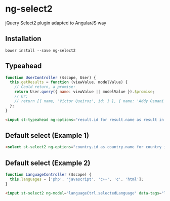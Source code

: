 ng-select2
==========

jQuery Select2 plugin adapted to AngularJS way

## Installation
```
bower install --save ng-select2
```

## Typeahead
```js
function UserController ($scope, User) {
  this.getResults = function (viewValue, modelValue) {
    // Could return, a promise:
    return User.query({ name: viewValue || modelValue }).$promise;
    // Or:
    // return [{ name, 'Victor Queiroz', id: 3 }, { name: 'Addy Osmani', id: 2 }, { name: 'Taylor Otwell', id: 1 }];
  };
}
```

```html
<input st-typeahead ng-options="result.id for result.name as result in userCtrl.getResults($viewValue, $modelValue)" ng-model="model.user">
```

## Default select (Example 1)
```html
<select st-select2 ng-options="country.id as country.name for country in countries" ng-model="query.country"></select>
```

## Default select (Example 2)
```js
function LanguageController ($scope) {
  this.languages = ['php', 'javascript', 'c++', 'c', 'html'];
}
```

```html
<input st-select2 ng-model="languageCtrl.selectedLanguage" data-tags="languageCtrl.languages" data-tokenizer="[',', ' ']">
```
